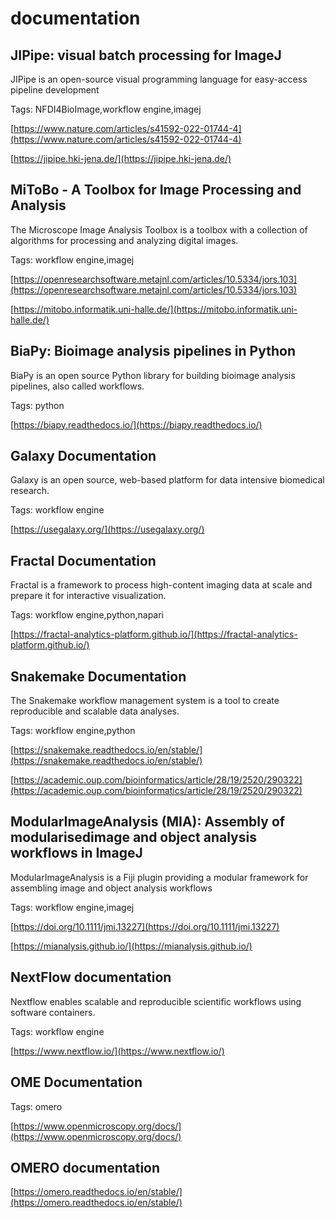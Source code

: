 # documentation
## JIPipe: visual batch processing for ImageJ



JIPipe is an open-source visual programming language for easy-access pipeline development

Tags: NFDI4BioImage,workflow engine,imagej

[https://www.nature.com/articles/s41592-022-01744-4](https://www.nature.com/articles/s41592-022-01744-4)

[https://jipipe.hki-jena.de/](https://jipipe.hki-jena.de/)

## MiToBo - A Toolbox for Image Processing and Analysis



The Microscope Image Analysis Toolbox is a toolbox with a collection of algorithms for processing and analyzing digital images.

Tags: workflow engine,imagej

[https://openresearchsoftware.metajnl.com/articles/10.5334/jors.103](https://openresearchsoftware.metajnl.com/articles/10.5334/jors.103)

[https://mitobo.informatik.uni-halle.de/](https://mitobo.informatik.uni-halle.de/)

## BiaPy: Bioimage analysis pipelines in Python



BiaPy is an open source Python library for building bioimage analysis pipelines, also called workflows.

Tags: python

[https://biapy.readthedocs.io/](https://biapy.readthedocs.io/)

## Galaxy Documentation



Galaxy is an open source, web-based platform for data intensive biomedical research.

Tags: workflow engine

[https://usegalaxy.org/](https://usegalaxy.org/)

## Fractal Documentation



Fractal is a framework to process high-content imaging data at scale and prepare it for interactive visualization.

Tags: workflow engine,python,napari

[https://fractal-analytics-platform.github.io/](https://fractal-analytics-platform.github.io/)

## Snakemake Documentation



The Snakemake workflow management system is a tool to create reproducible and scalable data analyses.

Tags: workflow engine,python

[https://snakemake.readthedocs.io/en/stable/](https://snakemake.readthedocs.io/en/stable/)

[https://academic.oup.com/bioinformatics/article/28/19/2520/290322](https://academic.oup.com/bioinformatics/article/28/19/2520/290322)

## ModularImageAnalysis (MIA): Assembly of modularisedimage and object analysis workflows in ImageJ



ModularImageAnalysis is a Fiji plugin providing a modular framework for assembling image and object analysis workflows

Tags: workflow engine,imagej

[https://doi.org/10.1111/jmi.13227](https://doi.org/10.1111/jmi.13227)

[https://mianalysis.github.io/](https://mianalysis.github.io/)

## NextFlow documentation



Nextflow enables scalable and reproducible scientific workflows using software containers.

Tags: workflow engine

[https://www.nextflow.io/](https://www.nextflow.io/)

## OME Documentation



Tags: omero

[https://www.openmicroscopy.org/docs/](https://www.openmicroscopy.org/docs/)

## OMERO documentation



[https://omero.readthedocs.io/en/stable/](https://omero.readthedocs.io/en/stable/)

